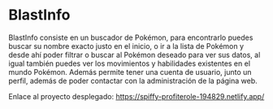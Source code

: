 # BlastInfo

BlastInfo consiste en un buscador de Pokémon, para encontrarlo puedes buscar su nombre exacto justo en el inicio, o ir a la lista de Pokémon y desde ahí poder filtrar o buscar al Pokémon deseado para ver sus datos, al igual también puedes ver los movimientos y habilidades existentes en el mundo Pokémon. Además permite tener una cuenta de usuario, junto un perfil, además de poder contactar con la administración de la página web.


Enlace al proyecto desplegado:  https://spiffy-profiterole-194829.netlify.app/
